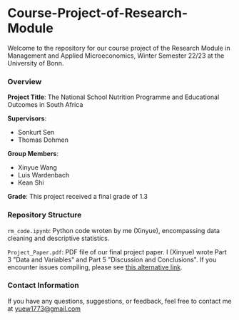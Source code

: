 # Course-Project-of-Research-Module

Welcome to the repository for our course project of the Research Module in Management and Applied Microeconomics, Winter Semester 22/23 at the University of Bonn.


### Overview

**Project Title**: The National School Nutrition Programme and Educational Outcomes in South Africa

**Supervisors**:
  - Sonkurt Sen
  - Thomas Dohmen

**Group Members**:
  - Xinyue Wang
  - Luis Wardenbach
  - Kean Shi

**Grade**: This project received a final grade of 1.3


### Repository Structure
  `rm_code.ipynb`: Python code wroten by me (Xinyue), encompassing data cleaning and descriptive statistics.
  
  `Project_Paper.pdf`: PDF file of our final project paper. I (Xinyue) wrote Part 3 "Data and Variables" and Part 5 "Discussion and Conclusions". If you encounter issues compiling, please see [this alternative link](https://www.dropbox.com/scl/fi/5myjtprvl4ebbps3azz5a/Project-Paper-of-Research-Module_The-NSNP-and-Educational-Outcomes-in-SA.pdf?rlkey=zdyugrkhlzb2ca1i696rvusnn&dl=0).


### Contact Information

If you have any questions, suggestions, or feedback, feel free to contact me at yuew1773@gmail.com
